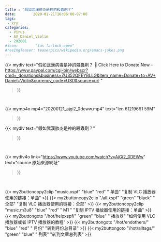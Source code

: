 ```yaml
---
title : "假如武漢肺炎是神的殺蟲劑？"
date:        2020-01-21T16:06:00-07:00
tags:
 - xry
categories:
  - Virus
  - AV_Daniel_Violin
  - 202001
#icon:        "fas fa-lock-open"
#resImgTeaser: teaserpics/wikipedia.org/emacs-jokes.png
---
```



{{< mydiv text="假如武漢病毒是神的殺蟲劑？ 📌 Click Here to Donate Now - https://www.paypal.com/cgi-bin/webscr?cmd=_donations&business=ZU352QFEYBLLG&item_name=Donate+to+AV+Daniel+Violin&currency_code=USD&source=url "
>}}
<br>


{{< mymp4o mp4="20200121_ajgi2_0deww.mp4"
text="len 61219691    59M"
>}}


{{< mydiv text="假如武漢肺炎是神的殺蟲劑？"
>}}
<br>

{{< mydiv4o link="https://www.youtube.com/watch?v=AjGi2_0DEWw"
text="source 原始來源網址"
>}}


<br>

{{< my2buttoncopy2clip "music.xspf"        "blue"   "red"    " 单曲"  "复制 VLC 播放器使用的链接：单曲" >}} {{< my2buttoncopy2clip "/all.xspf"         "green"  "black"  " 全部"  "复制 VLC 播放器使用的链接：全部" >}} {{< my2buttoncopy2clip "music.m3u8"        "blue"   "red"    " M1 "    "复制 IPTV 播放器使用的链接：单曲" >}} {{< my2buttongoto      "/hot/helpxspf/"    "green"  "blue"   " 播放器" "如何使用 VLC 播放器或者 IPTV 播放器的教程" >}} {{< my2buttongoto      "/hot/endothers/"   "blue"   "red"    " 月份"   "转到月份总目录" >}} {{< my2buttongoto      "/hot/alltags/"     "green"  "blue"   " 列表"   "转到文章总列表" >}} 
